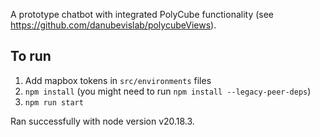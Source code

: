 A prototype chatbot with integrated PolyCube functionality (see https://github.com/danubevislab/polycubeViews).

## To run
1. Add mapbox tokens in `src/environments` files
2. `npm install` (you might need to run `npm install --legacy-peer-deps`)
3. `npm run start`

Ran successfully with node version v20.18.3.
